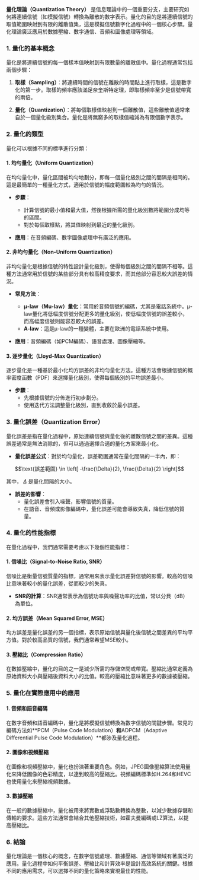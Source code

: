 **量化理論（Quantization Theory）** 是信息理論中的一個重要分支，主要研究如何將連續信號（如模擬信號）轉換為離散的數字表示。量化的目的是將連續信號的取值範圍映射到有限的離散值集，這是模擬信號數字化過程中的一個核心步驟。量化理論廣泛應用於數據壓縮、數字通信、音頻和圖像處理等領域。

### 1. 量化的基本概念

量化是將連續信號的每一個樣本值映射到有限數量的離散值中。量化過程通常包括兩個步驟：

1. **取樣（Sampling）**：將連續時間的信號在離散的時間點上進行取樣，這是數字化的第一步。取樣的頻率應該滿足奈奎斯特定理，即取樣頻率至少是信號帶寬的兩倍。
   
2. **量化（Quantization）**：將每個取樣值映射到一個離散值，這些離散值通常來自於一個量化級別集合。量化是將無窮多的取樣值縮減為有限個數字表示。

### 2. 量化的類型

量化可以根據不同的標準進行分類：

#### 1. **均勻量化（Uniform Quantization）**

在均勻量化中，量化區間被均勻地劃分，即每一個量化級別之間的間隔是相同的。這是最簡單的一種量化方式，適用於信號的幅度範圍較為均勻的情況。

- **步驟**：
  - 計算信號的最小值和最大值，然後根據所需的量化級別數將範圍分成均等的區間。
  - 對於每個取樣點，將其值映射到最近的量化級別。
  
- **應用**：在音頻編碼、數字圖像處理中有廣泛的應用。

#### 2. **非均勻量化（Non-Uniform Quantization）**

非均勻量化是根據信號的特性設計量化級別，使得每個級別之間的間隔不相等。這種方法通常用於信號的某些部分具有較高精度要求，而其他部分容忍較大誤差的情況。

- **常見方法**：
  - **μ-law（Mu-law）量化**：常用於音頻信號的編碼，尤其是電話系統中。μ-law量化將低幅度信號分配更多的量化級別，使低幅度信號的誤差較小，而高幅度信號則能容忍較大的誤差。
  - **A-law**：這是μ-law的一種變體，主要在歐洲的電話系統中使用。
  
- **應用**：音頻編碼（如PCM編碼）、語音處理、圖像壓縮等。

#### 3. **逐步量化（Lloyd-Max Quantization）**

逐步量化是一種基於最小化均方誤差的非均勻量化方法。這種方法會根據信號的概率密度函數（PDF）來選擇量化級別，使得每個級別的平均誤差最小。

- **步驟**：
  - 先根據信號的分佈進行初步劃分。
  - 使用迭代方法調整量化級別，直到收斂於最小誤差。

### 3. 量化誤差（Quantization Error）

量化誤差是指在量化過程中，原始連續信號與量化後的離散信號之間的差異。這種誤差通常是無法消除的，但可以通過選擇合適的量化方案來最小化。

- **量化誤差公式**：對於均勻量化，誤差範圍通常在量化間隔的一半內，即：
  
```math
\text{誤差範圍} \in \left[ -\frac{\Delta}{2}, \frac{\Delta}{2} \right]
```

  其中， $`\Delta`$  是量化間隔的大小。

- **誤差的影響**：
  - 量化誤差會引入噪聲，影響信號的質量。
  - 在語音、音頻或影像編碼中，量化誤差可能會導致失真，降低信號的質量。

### 4. 量化的性能指標

在量化過程中，我們通常需要考慮以下幾個性能指標：

#### 1. **信噪比（Signal-to-Noise Ratio, SNR）**

信噪比是衡量信號質量的指標，通常用來表示量化誤差對信號的影響。較高的信噪比意味著較小的量化誤差，從而較少的失真。

- **SNR的計算**：SNR通常表示為信號功率與噪聲功率的比值，常以分貝（dB）為單位。

#### 2. **均方誤差（Mean Squared Error, MSE）**

均方誤差是量化誤差的另一個指標，表示原始信號與量化後信號之間差異的平均平方值。對於較高品質的信號，我們通常希望MSE較小。

#### 3. **壓縮比（Compression Ratio）**

在數據壓縮中，量化的目的之一是減少所需的存儲空間或帶寬。壓縮比通常定義為原始資料大小與壓縮後資料大小的比值。較高的壓縮比意味著更多的數據被壓縮。

### 5. 量化在實際應用中的應用

#### 1. **音頻和語音編碼**

在數字音頻和語音編碼中，量化是將模擬信號轉換為數字信號的關鍵步驟。常見的編碼方法如**PCM（Pulse Code Modulation）**和**ADPCM（Adaptive Differential Pulse Code Modulation）**都涉及量化過程。

#### 2. **圖像和視頻壓縮**

在圖像和視頻壓縮中，量化也扮演著重要角色。例如，JPEG圖像壓縮算法使用量化來降低圖像的色彩精度，以達到較高的壓縮比。視頻編碼標準如H.264和HEVC也使用量化來壓縮視頻數據。

#### 3. **數據壓縮**

在一般的數據壓縮中，量化被用來將實數或浮點數轉換為整數，以減少數據存儲和傳輸的要求。這些方法通常會結合其他壓縮技術，如霍夫曼編碼或LZ算法，以提高壓縮比。

### 6. 結論

量化理論是一個核心的概念，在數字信號處理、數據壓縮、通信等領域有著廣泛的應用。量化過程中如何平衡誤差、壓縮比和計算效率是設計高效系統的關鍵。根據不同的應用需求，可以選擇不同的量化策略來實現最佳的性能。